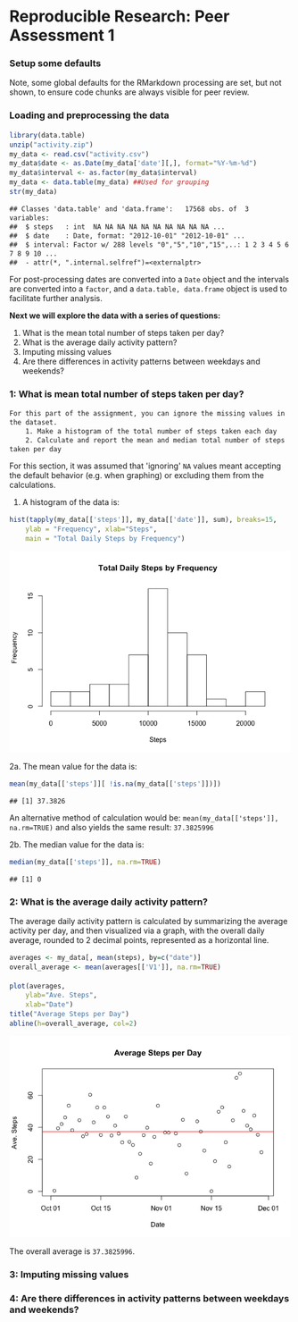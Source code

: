 # Reproducible Research: Peer Assessment 1

### Setup some defaults


Note, some global defaults for the RMarkdown processing are set, but not shown, to ensure code chunks are always visible for peer review.

### Loading and preprocessing the data


```r
library(data.table)
unzip("activity.zip")
my_data <- read.csv("activity.csv")
my_data$date <- as.Date(my_data['date'][,], format="%Y-%m-%d")
my_data$interval <- as.factor(my_data$interval)
my_data <- data.table(my_data) ##Used for grouping
str(my_data)
```

```
## Classes 'data.table' and 'data.frame':	17568 obs. of  3 variables:
##  $ steps   : int  NA NA NA NA NA NA NA NA NA NA ...
##  $ date    : Date, format: "2012-10-01" "2012-10-01" ...
##  $ interval: Factor w/ 288 levels "0","5","10","15",..: 1 2 3 4 5 6 7 8 9 10 ...
##  - attr(*, ".internal.selfref")=<externalptr>
```

For post-processing dates are converted into a ``Date`` object and the intervals are converted into a ``factor``, and a ``data.table, data.frame`` object is used to facilitate further analysis.

**Next we will explore the data with a series of questions:**  
1. What is the mean total number of steps taken per day?  
2. What is the average daily activity pattern?  
3. Imputing missing values  
4. Are there differences in activity patterns between weekdays and weekends?  

### 1: What is mean total number of steps taken per day?

    For this part of the assignment, you can ignore the missing values in the dataset.  
        1. Make a histogram of the total number of steps taken each day  
        2. Calculate and report the mean and median total number of steps taken per day  

For this section, it was assumed that 'ignoring' ```NA``` values meant accepting the default behavior (e.g. when graphing) or excluding them from the calculations.

1. A histogram of the data is:

```r
hist(tapply(my_data[['steps']], my_data[['date']], sum), breaks=15,
    ylab = "Frequency", xlab="Steps", 
    main = "Total Daily Steps by Frequency")
```

![](figure/unnamed-chunk-2-1.png) 

2a. The mean value for the data is:

```r
mean(my_data[['steps']][ !is.na(my_data[['steps']])])
```

```
## [1] 37.3826
```

An alternative method of calculation would be: ```mean(my_data[['steps']], na.rm=TRUE)``` and also yields the same result: ``37.3825996``

2b. The median value for the data is:

```r
median(my_data[['steps']], na.rm=TRUE)
```

```
## [1] 0
```

### 2: What is the average daily activity pattern?

The average daily activity pattern is calculated by summarizing the average activity per day, and then visualized via a graph, with the overall daily average, rounded to 2 decimal points, represented as a horizontal line.


```r
averages <- my_data[, mean(steps), by=c("date")]
overall_average <- mean(averages[['V1']], na.rm=TRUE)

plot(averages, 
    ylab="Ave. Steps",
    xlab="Date")
title("Average Steps per Day")
abline(h=overall_average, col=2)
```

![](figure/unnamed-chunk-5-1.png) 

The overall average is ``37.3825996``.


### 3: Imputing missing values


### 4: Are there differences in activity patterns between weekdays and weekends?

```
